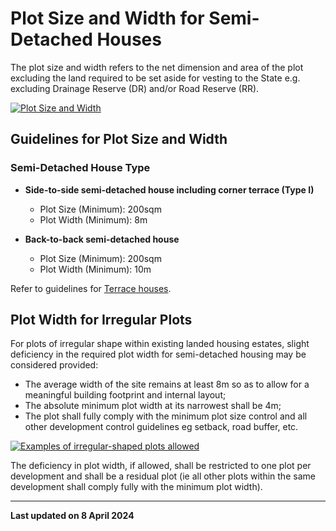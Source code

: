 # Plot Size and Width for Semi-Detached Houses

The plot size and width refers to the net dimension and area of the plot excluding the land required to be set aside for vesting to the State e.g. excluding Drainage Reserve (DR) and/or Road Reserve (RR).

[![Plot Size and Width](https://www.ura.gov.sg/-/media/Corporate/Guidelines/Development-control/Landed-Housing/SD01_Plot_Size_Width.jpg?h=100%25&w=100%25)](https://www.ura.gov.sg/-/media/Corporate/Guidelines/Development-control/Landed-Housing/SD01_Plot_Size_Width.jpg?h=100%25&w=100%25)

## Guidelines for Plot Size and Width

### Semi-Detached House Type

- **Side-to-side semi-detached house including corner terrace (Type I)**
  - Plot Size (Minimum): 200sqm
  - Plot Width (Minimum): 8m

- **Back-to-back semi-detached house**
  - Plot Size (Minimum): 200sqm
  - Plot Width (Minimum): 10m

Refer to guidelines for [Terrace houses](https://www.ura.gov.sg/Corporate/Guidelines/Development-Control/Residential/Terrace).

## Plot Width for Irregular Plots

For plots of irregular shape within existing landed housing estates, slight deficiency in the required plot width for semi-detached housing may be considered provided:

- The average width of the site remains at least 8m so as to allow for a meaningful building footprint and internal layout;
- The absolute minimum plot width at its narrowest shall be 4m;
- The plot shall fully comply with the minimum plot size control and all other development control guidelines eg setback, road buffer, etc.

[![Examples of irregular-shaped plots allowed](https://www.ura.gov.sg/-/media/Corporate/Guidelines/Development-control/Redevelopment/LH_Fig176_Irregular-shaped_Plots_A.jpg?h=100%25&w=100%25)](https://www.ura.gov.sg/-/media/Corporate/Guidelines/Development-control/Redevelopment/LH_Fig176_Irregular-shaped_Plots_A.jpg?h=100%25&w=100%25)

The deficiency in plot width, if allowed, shall be restricted to one plot per development and shall be a residual plot (ie all other plots within the same development shall comply fully with the minimum plot width).

---

**Last updated on 8 April 2024**
